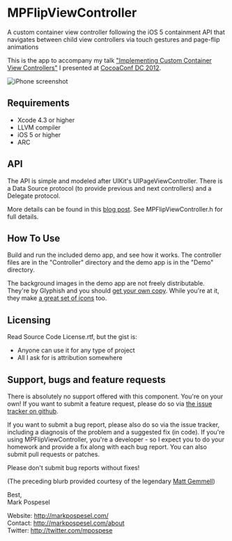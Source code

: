 MPFlipViewController
====================

A custom container view controller following the iOS 5 containment API that navigates between child view controllers via touch gestures and page-flip animations
  
This is the app to accompany my talk ["Implementing Custom Container View Controllers"](http://cocoaconf.com/conference/sessionDetails/82?confId=4) I presented at [CocoaConf DC 2012](http://cocoaconf.com/dc-2012/home).  
   
![iPhone screenshot](http://markpospesel.files.wordpress.com/2012/07/fliphorizontal2x.png)
  
Requirements
------------
* Xcode 4.3 or higher
* LLVM compiler
* iOS 5 or higher
* ARC

API
----------
The API is simple and modeled after UIKit's UIPageViewController.  There is a Data Source protocol (to provide previous and next controllers) and a Delegate protocol.  
  
More details can be found in this [blog post](http://markpospesel.com/2012/07/28/mpflipviewcontroller-a-page-flipping-container-controller/).  See MPFlipViewController.h for full details.
  
How To Use
---------
Build and run the included demo app, and see how it works.  The controller files are in the "Controller" directory and the demo app is in the "Demo" directory.

The background images in the demo app are not freely distributable.  They're by Glyphish and you should [get your own copy](http://glyphish.com/backgrounds/).  While you're at it, they make [a great set of icons](http://glyphish.com/) too.

Licensing
---------
Read Source Code License.rtf, but the gist is:  
  
* Anyone can use it for any type of project  
* All I ask for is attribution somewhere  

Support, bugs and feature requests
----------------------------------
There is absolutely no support offered with this component. You're on your own! If you want to submit a feature request, please do so via [the issue tracker on github](https://github.com/mpospese/MPFlipViewController/issues).  
  
If you want to submit a bug report, please also do so via the issue tracker, including a diagnosis of the problem and a suggested fix (in code). If you're using MPFlipViewController, you're a developer - so I expect you to do your homework and provide a fix along with each bug report. You can also submit pull requests or patches.  
  
Please don't submit bug reports without fixes!  

(The preceding blurb provided courtesy of the legendary [Matt Gemmell](https://github.com/mattgemmell/))
  
Best,  
Mark Pospesel  
  
Website: http://markpospesel.com/  
Contact: http://markpospesel.com/about  
Twitter: http://twitter.com/mpospese  
